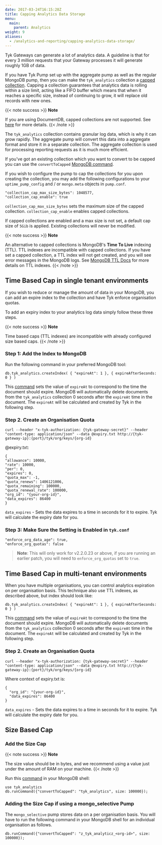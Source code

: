 ```yaml
---
date: 2017-03-24T16:15:28Z
title: Capping Analytics Data Storage
menu:
  main:
    parent: Analytics
weight: 9 
aliases:
  - /analytics-and-reporting/capping-analytics-data-storage/
---
```


Tyk Gateways can generate a lot of analytics data. A guideline is that for every 3 million requests that your Gateway processes it will generate roughly 1GB of data.

If you have Tyk Pump set up with the aggregate pump as well as the regular MongoDB pump, then you can make the `tyk_analytics` collection a [capped collection](https://docs.mongodb.com/manual/core/capped-collections/). Capping a collection guarantees that analytics data is rolling within a size limit, acting like a FIFO buffer which means that when it reaches a specific size, instead of continuing to grow, it will replace old records with new ones.

{{< note success >}}
**Note**  

If you are using DocumentDB, capped collections are not supported. See [here](https://docs.aws.amazon.com/documentdb/latest/developerguide/mongo-apis.html) for more details.
{{< /note >}}

The `tyk_analytics` collection contains granular log data, which is why it can grow rapidly. The aggregate pump will convert this data into a aggregate format and store it in a separate collection. The aggregate collection is used for processing reporting requests as it is much more efficient.

If you've got an existing collection which you want to convert to be capped you can use the `convertToCapped` [MongoDB command](https://docs.mongodb.com/manual/reference/command/convertToCapped/).

If you wish to configure the pump to cap the collections for you upon creating the collection, you may add the following
configurations to your `uptime_pump_config` and / or `mongo.meta` objects in `pump.conf`.

```
"collection_cap_max_size_bytes": 1048577,
"collection_cap_enable": true
```

`collection_cap_max_size_bytes` sets the maximum size of the capped collection.
`collection_cap_enable` enables capped collections.

If capped collections are enabled and a max size is not set, a default cap size of `5Gib` is applied. 
Existing collections will never be modified.

{{< note success >}}
**Note**  

An alternative to capped collections is MongoDB's **Time To Live** indexing (TTL). TTL indexes are incompatible with capped collections. If you have set a capped collection, a TTL index will not get created, and you will see error messages in the MongoDB logs. See [MongoDB TTL Docs](https://docs.mongodb.com/manual/tutorial/expire-data/) for more details on TTL indexes.
{{< /note >}}


## Time Based Cap in single tenant environments

If you wish to reduce or manage the amount of data in your MongoDB, you can  add an expire index to the collection and have Tyk enforce organisation quotas.

To add an expiry index to your analytics log data simply follow these three steps.

{{< note success >}}
**Note**  

Time based caps (TTL indexes) are incompatible with already configured size based caps.
{{< /note >}}


### Step 1: Add the Index to MongoDB

Run the following command in your preferred MongoDB tool:

```{.copyWrapper}
db.tyk_analytics.createIndex( { "expireAt": 1 }, { expireAfterSeconds: 0 } )
```
This [command](https://docs.mongodb.com/manual/tutorial/expire-data/#expire-documents-at-a-specific-clock-time) sets the value of `expireAt` to correspond to the time the document should expire. MongoDB will automatically delete documents from the `tyk_analytics` collection 0 seconds after the `expireAt` time in the document. The `expireAt` will be calculated and created by Tyk in the following step.

### Step 2. Create an Organisation Quota

```{.copyWrapper}
curl --header "x-tyk-authorization: {tyk-gateway-secret}" --header "content-type: application/json" --data @expiry.txt http://{tyk-gateway-ip}:{port}/tyk/org/keys/{org-id}
```

@expiry.txt:

```{.json}
{
"allowance": 10000,
"rate": 10000,
"per": 0,
"expires": 0,
"quota_max": -1,
"quota_renews": 1406121006,
"quota_remaining": 100000,
"quota_renewal_rate": 100000,
"org_id": "{your-org-id}",
"data_expires": 86400
}
```

`data_expires` - Sets the data expires to a time in seconds for it to expire. Tyk will calculate the expiry date for you.

### Step 3: Make Sure the Setting is Enabled in `tyk.conf`

```{.json}
"enforce_org_data_age": true, 
"enforce_org_quotas": false
```

> **Note**: This will only work for v2.2.0.23 or above, if you are running an earlier patch, you will need to `enforce_org_quotas` set to `true`.

## Time Based Cap in multi-tenant environments
When you have multiple organisations, you can control analytics expiration on per organisation basis.
This technique also use TTL indexes, as described above, but index should look like:

```{.copyWrapper}
db.tyk_analytics.createIndex( { "expireAt": 1 }, { expireAfterSeconds: 0 } )
```

This [command](https://docs.mongodb.com/manual/tutorial/expire-data/#expire-documents-at-a-specific-clock-time) sets the value of `expireAt` to correspond to the time the document should expire. MongoDB will automatically delete documents from the `tyk_analytics` collection 0 seconds after the `expireAt` time in the document. The `expireAt` will be calculated and created by Tyk in the following step.

### Step 2. Create an Organisation Quota

```{.copyWrapper}
curl --header "x-tyk-authorization: {tyk-gateway-secret}" --header "content-type: application/json" --data @expiry.txt http://{tyk-gateway-ip}:{port}/tyk/org/keys/{org-id}
```

Where context of expiry.txt is:

```{.json}
{
  "org_id": "{your-org-id}",
  "data_expires": 86400
}
```

`data_expires` - Sets the data expires to a time in seconds for it to expire. Tyk will calculate the expiry date for you.


## Size Based Cap

### Add the Size Cap

{{< note success >}}
**Note**  

The size value should be in bytes, and we recommend using a value just under the amount of RAM on your machine.
{{< /note >}}



Run this [command](https://docs.mongodb.com/manual/reference/command/convertToCapped/) in your MongoDB shell:


```{.copyWrapper}
use tyk_analytics
db.runCommand({"convertToCapped": "tyk_analytics", size: 100000});
```

### Adding the Size Cap if using a mongo_selective Pump

The `mongo_selective` pump stores data on a per organisation basis. You will have to run the following command in your MongoDB shell for an individual organisation as follows.


```{.copyWrapper}
db.runCommand({"convertToCapped": "z_tyk_analyticz_<org-id>", size: 100000});
```
